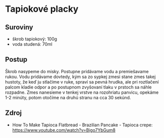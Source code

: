 # Tapiokové placky

## Suroviny

- škrob tapiokový: 100g
- voda studená: 70ml

## Postup

Škrob nasypeme do misky. Postupne pridávame vodu a premiešavame rukou. Vodu pridávame dovtedy, kým sa zo sypkej zmesi stane zmes takej hustoty, že keď ju stlačíme v ruke, spraví sa pevná hrudka, ale pri roztlačení palcom kladie odpor a po postupnom zvyšovaní tlaku v prstoch sa náhle rozpadne. Zmes nanesieme v tenkej vrstve na rozohriatu panvicu, opekáme 1-2 minúty, potom otočíme na druhú stranu na cca 30 sekúnd.

## Zdroj
- How To Make Tapioca Flatbread - Brazilian Pancake - Tapioca crepe: https://www.youtube.com/watch?v=Bigo7YbGum8
